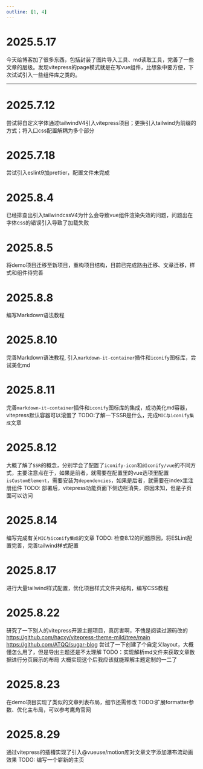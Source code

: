 ```yaml
---
outline: [1, 4]
---
```


# 2025.5.17

今天给博客加了很多东西，包括封装了图片导入工具、md读取工具，完善了一些文章的层级。发现vitepress的page模式就是在写vue组件，比想象中要方便，下次试试引入一些组件库之类的。

---

# 2025.7.12

尝试将自定义字体通过tailwindV4引入vitepress项目；更换引入tailwind为前缀的方式；将入口css配置解耦为多个部分

# 2025.7.18

尝试引入eslint9加prettier，配置文件未完成

# 2025.8.4

已经排查出引入tailwindcssV4为什么会导致vue组件渲染失效的问题，问题出在字体css的错误引入导致了加载失败

# 2025.8.5

将demo项目迁移至新项目，重构项目结构，目前已完成路由迁移、文章迁移，样式和组件待完善

# 2025.8.8

编写Markdown语法教程

# 2025.8.10

完善Markdown语法教程, 引入`markdown-it-container`插件和`iconify`图标库，尝试美化md

# 2025.8.11

完善`markdown-it-container`插件和`iconify`图标库的集成，成功美化md容器，vitepress默认容器可以滚蛋了
TODO:了解一下SSR是什么，完成`MIC与iconify集成`文章

# 2025.8.12

大概了解了`SSR`的概念，分别学会了配置了`iconify-icon`和`@Iconify/vue`的不同方式，主要注意点在于，如果是前者，就需要在配置里的vue选项里配置`isCustomElement`，需要安装为`dependencies`，如果是后者，就需要在index里注册组件
TODO: 部署后，vitepress功能页面下侧边栏消失，原因未知，但是子页面可以访问

# 2025.8.14

编写完成有关`MIC与iconify集成`的文章
TODO: 检查8.12的问题原因，将ESLint配置完善，完善tailwind样式配置

# 2025.8.17

进行大量tailwind样式配置，优化项目样式文件夹结构，编写CSS教程

# 2025.8.22

研究了一下别人的vitepress开源主题项目，真厉害啊，不愧是阅读过源码改的
https://github.com/hacxy/vitepress-theme-mild/tree/main
https://github.com/ATQQ/sugar-blog
尝试了一下创建了个自定义layout，大概懂怎么用了，但是导出主题还是不太理解
TODO：实现解析md文件来获取文章数据进行分页展示的布局
大概实现这个后我应该就能理解主题定制的一二了

# 2025.8.23

在demo项目实现了类似的文章列表布局，细节还需修改
TODO:扩展formatter参数、优化主布局，可以参考鹰角官网

# 2025.8.29

通过vitepress的插槽实现了引入@vueuse/motion库对文章文字添加瀑布流动画效果
TODO: 编写一个崭新的主页
